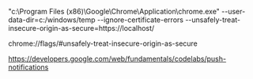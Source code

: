 "c:\Program Files (x86)\Google\Chrome\Application\chrome.exe" --user-data-dir=c:/windows/temp --ignore-certificate-errors --unsafely-treat-insecure-origin-as-secure=https://localhost/

chrome://flags/#unsafely-treat-insecure-origin-as-secure

https://developers.google.com/web/fundamentals/codelabs/push-notifications